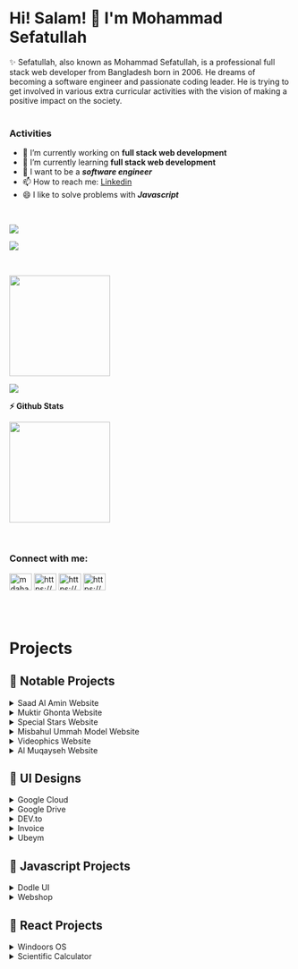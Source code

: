 <h1>Hi! Salam! 👋 I'm Mohammad Sefatullah</h1>
✨ Sefatullah, also known as Mohammad Sefatullah, is a professional full stack web developer from Bangladesh born in 2006. He dreams of becoming a software engineer and passionate coding leader. He is trying to get involved in various extra curricular activities with the vision of making a positive impact on the society.
<br/><br/>

### Activities
-  🔭 I’m currently working on **full stack web development**
-  🌱 I’m currently learning **full stack web development**
-  🤔 I want to be a ***software engineer***
-  📫 How to reach me: [Linkedin](https://www.linkedin.com/in/mosefatullah/)
-  😄 I like to solve problems with ***Javascript***

<br/>
<p align="left"> <img src="https://komarev.com/ghpvc/?username=mosefatullah&label=Profile%20views&color=0e75b6&style=flat" /> </p>
<p align="left"> <a href="https://github.com/ryo-ma/github-profile-trophy"><img src="https://github-profile-trophy.vercel.app/?username=mosefatullah" /></a> </p>
<br/>


<!--<b>&#128200; Problem Solving</b>

<p float="left">
<img height="200em"  src="https://leetcard.jacoblin.cool/mosefatullah?theme=light&font=Karma&ext=activity" />
</p>-->


<p><img height='180em' src="https://github-readme-stats.vercel.app/api/top-langs?username=mosefatullah&show_icons=true&locale=en&layout=compact" /></p>
<p><img align="center" src="https://github-readme-streak-stats.herokuapp.com/?user=mosefatullah&" /></p>

<b>⚡ Github Stats</b>
<p>
<img height='180em' src="https://github-readme-stats.vercel.app/api?username=mosefatullah&show_icons=true" />
</p>

<br/>

<h3 align="left">Connect with me:</h3>
<p align="left">
<a href="https://twitter.com/mosefatullah" target="blank"><img align="center" src="https://raw.githubusercontent.com/rahuldkjain/github-profile-readme-generator/master/src/images/icons/Social/twitter.svg" alt="mdahada09483086" height="30" width="40" /></a>
<a href="https://linkedin.com/in/mosefatullah/" target="blank"><img align="center" src="https://raw.githubusercontent.com/rahuldkjain/github-profile-readme-generator/master/src/images/icons/Social/linked-in-alt.svg" alt="https://www.linkedin.com/in/eshanahmedahad/" height="30" width="40" /></a>
<a href="https://www.facebook.com/sefatullahpage" target="blank"><img align="center" src="https://raw.githubusercontent.com/rahuldkjain/github-profile-readme-generator/master/src/images/icons/Social/facebook.svg" alt="https://www.facebook.com/eshanahmedahad" height="30" width="40" /></a>
<a href="https://www.youtube.com/@mohammadsefatullah" target="blank"><img align="center" src="https://raw.githubusercontent.com/rahuldkjain/github-profile-readme-generator/master/src/images/icons/Social/youtube.svg" alt="https://www.youtube.com/c/habluprogrammer1" height="30" width="40" /></a>
</p>

<br/><br/>

# Projects

## 📢 Notable Projects

<details>
<summary>Saad Al Amin Website</summary>

1. Live Site : [https://saadalamin.github.io/](https://saadalamin.com/)
3. Technology : Reactjs, Sass, Javascript, Bootstrap, Firebase
</details>

<details>
<summary>Muktir Ghonta Website</summary>

1. Live Site : [https://www.muktirghonta.com/](https://www.muktirghonta.com/)
3. Technology : HTML, Sass, Javascript, Bootstrap
</details>

<details>
<summary>Special Stars Website</summary>

1. Live Site : [https://specialstars.github.io/](https://specialstars.github.io/)
4. Technology : HTML, Sass, Javascript, Bootstrap, Firebase, Reactjs (parts)
</details>

<details>
<summary>Misbahul Ummah Model Website</summary>

1. Live Site : [https://www.mumodel.info/](https://www.mumodel.info/)
4. Technology : HTML, Sass, Javascript, Bootstrap, Firebase, Reactjs (parts)
</details>

<details>
<summary>Videophics Website</summary>

1. Live Site : [https://videophics.com/](https://videophics.com/)
4. Technology : Reactjs, Javascript, Tailwindcss, Firebase
</details>

</details>

<details>
<summary>Al Muqayseh Website</summary>

1. Live Site : [https://almuqayseh.pages.dev/](https://almuqayseh.pages.dev/)
4. Technology : Reactjs, Javascript, Bootstrap
</details>


## 📢 UI Designs

<details>
<summary>Google Cloud</summary>

###### With DodleUI library

1. Demo Link : [https://mosefatullah.github.io/Clones-with-DodleUI/gcloud/](https://mosefatullah.github.io/Clones-with-DodleUI/gcloud/)
3. Github Link : [https://github.com/mosefatullah/Clones-with-DodleUI/tree/main/gcloud](https://github.com/mosefatullah/Clones-with-DodleUI/tree/main/gcloud)
4. Technology : Sass, HTML
</details>

<details>
<summary>Google Drive</summary>

###### With DodleUI library

1. Demo Link : [https://mosefatullah.github.io/Clones-with-DodleUI/gdrive/](https://mosefatullah.github.io/Clones-with-DodleUI/gdrive/)
3. Github Link : [https://github.com/mosefatullah/Clones-with-DodleUI/tree/main/gdrive](https://github.com/mosefatullah/Clones-with-DodleUI/tree/main/gdrive)
4. Technology : Sass, HTML
</details>

<details>
<summary>DEV.to</summary>

1. Demo Link : [https://mosefatullah.github.io/Clones-with-DodleUI/devto/](https://mosefatullah.github.io/Clones-with-DodleUI/devto/)
2. Github Link : [https://github.com/mosefatullah/Clones-with-DodleUI/tree/main/devto](https://github.com/mosefatullah/Clones-with-DodleUI/tree/main/devto)
3. Technology : HTML, CSS
</details>

<details>
<summary>Invoice</summary>

###### Printable invoice design

1. Demo Link : [https://mosefatullah.github.io/Clones-with-DodleUI/invoice/](https://mosefatullah.github.io/Clones-with-DodleUI/invoice/)
2. Github Link : [https://github.com/mosefatullah/Clones-with-DodleUI/tree/main/invoice](https://github.com/mosefatullah/Clones-with-DodleUI/tree/main/invoice)
3. Technology : HTML, CSS
</details>

<details>
<summary>Ubeym</summary>

###### Design like facebook

1. Demo Link : [https://mosefatullah.github.io/Clones-with-DodleUI/ubeym/](https://mosefatullah.github.io/Clones-with-DodleUI/ubeym/)
2. Github Link : [https://github.com/mosefatullah/Clones-with-DodleUI/tree/main/ubeym](https://github.com/mosefatullah/Clones-with-DodleUI/tree/main/ubeym)
3. Technology : HTML, CSS
</details>

## 📢 Javascript Projects

<details>
<summary>Dodle UI</summary>

###### A frontend library that simplifies UI functionality focusing on modern features.

1. Official Website : [https://dodleui.pages.dev](https://dodleui.pages.dev)
2. Npm Package : [https://npmjs.org/package/dodleui](https://npmjs.org/package/dodleui)
3. Yarn Package : [https://yarnpkg.com/package/dodleui](https://yarnpkg.com/package/dodleui)
4. Github Link : [https://github.com/mosefatullah/dodleui](https://github.com/mosefatullah/dodleui)
5. Technology : Sass, Javascript
</details>

<details>
  <summary>Webshop</summary>

  ###### Webshop - building website's parts

  1. Demo Link : https://mosefatullah.github.io/webshop
  2. Github Link : [https://github.com/mosefatullah/webshop](https://github.com/mosefatullah/webshop)
</details>

## 📢 React Projects

<details>
<summary>Windoors OS</summary>

1. Demo Link : [https://mosefatullah.github.io/windoors-os](https://mosefatullah.github.io/windoors-os)
2. Github Link : [https://github.com/mosefatullah/windoors-os](https://github.com/mosefatullah/windoors-os)
3. Technology : Reactjs, Javascript
</details>

<details>
<summary>Scientific Calculator</summary>

1. Demo Link : [https://mosefatullah.github.io/react-calculator](https://mosefatullah.github.io/react-calculator)
2. Github Link : [https://github.com/mosefatullah/react-calculator](https://github.com/mosefatullah/react-calculator)
3. Technology : Reactjs, Mathjs
</details>
